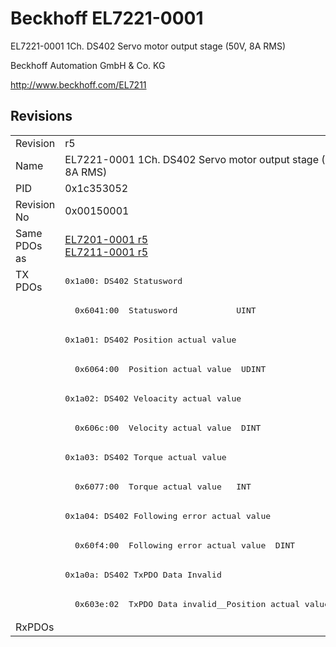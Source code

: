 # Beckhoff EL7221-0001

EL7221-0001 1Ch. DS402 Servo motor output stage (50V, 8A RMS)

Beckhoff Automation GmbH & Co. KG

http://www.beckhoff.com/EL7211

## Revisions
<table>
<tr >
<td>Revision</td>
<td>r5</td>
</tr>
<tr >
<td>Name</td>
<td>EL7221-0001 1Ch. DS402 Servo motor output stage (50V, 8A RMS)</td>
</tr>
<tr >
<td>PID</td>
<td>0x1c353052</td>
</tr>
<tr >
<td>Revision No</td>
<td>0x00150001</td>
</tr>
<tr >
<td>Same PDOs as</td>
<td><a href="EL7201-0001">EL7201-0001 r5</a><br/><a href="EL7211-0001">EL7211-0001 r5</a></td>
</tr>
<tr class="txpdo pdosection">
<td rowspan=12 valign=top>TX PDOs</td>
<td><pre>0x1a00: DS402 Statusword</pre></td>
<td></td>
</tr>
<tr class="txpdo">
<td><pre>  0x6041:00  Statusword            UINT</pre></td>
</tr>
<tr class="txpdo pdosection">
<td><pre>0x1a01: DS402 Position actual value</pre></td>
</tr>
<tr class="txpdo">
<td><pre>  0x6064:00  Position actual value  UDINT</pre></td>
</tr>
<tr class="txpdo pdosection">
<td><pre>0x1a02: DS402 Veloacity actual value</pre></td>
</tr>
<tr class="txpdo">
<td><pre>  0x606c:00  Velocity actual value  DINT</pre></td>
</tr>
<tr class="txpdo pdosection">
<td><pre>0x1a03: DS402 Torque actual value</pre></td>
</tr>
<tr class="txpdo">
<td><pre>  0x6077:00  Torque actual value   INT</pre></td>
</tr>
<tr class="txpdo pdosection">
<td><pre>0x1a04: DS402 Following error actual value</pre></td>
</tr>
<tr class="txpdo">
<td><pre>  0x60f4:00  Following error actual value  DINT</pre></td>
</tr>
<tr class="txpdo pdosection">
<td><pre>0x1a0a: DS402 TxPDO Data Invalid</pre></td>
</tr>
<tr class="txpdo">
<td><pre>  0x603e:02  TxPDO Data invalid__Position actual value  BOOL</pre></td>
</tr>
<tr >
<td>RxPDOs</td>
<td></td>
</tr>
</table>
